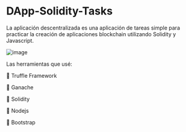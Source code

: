 # DApp-Solidity-Tasks

La aplicación descentralizada es una aplicación de tareas simple para practicar la creación de aplicaciones blockchain utilizando Solidity y Javascript.

![image](https://user-images.githubusercontent.com/91910994/163737473-81d31929-2bc1-4cc4-b626-44b676719dea.png)

Las herramientas que usé:

🍬 Truffle Framework

🍰 Ganache

🍧 Solidity

🍺 Nodejs

🎨 Bootstrap
